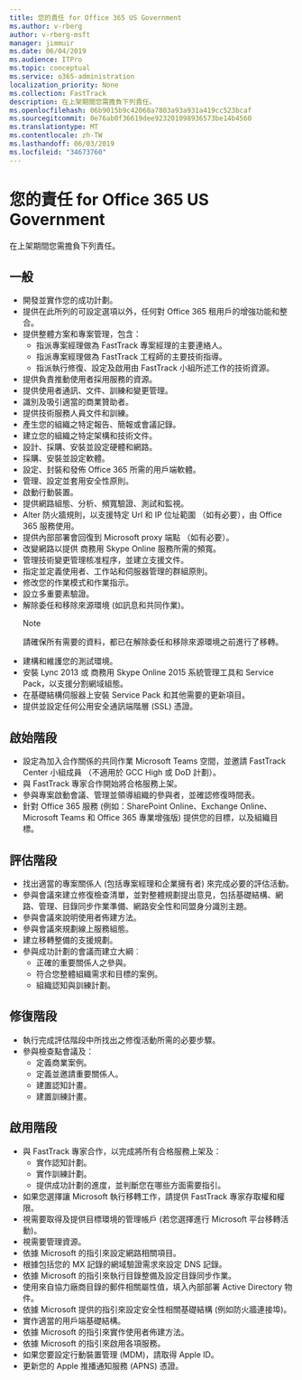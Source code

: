 ```yaml
---
title: 您的責任 for Office 365 US Government
ms.author: v-rberg
author: v-rberg-msft
manager: jimmuir
ms.date: 06/04/2019
ms.audience: ITPro
ms.topic: conceptual
ms.service: o365-administration
localization_priority: None
ms.collection: FastTrack
description: 在上架期間您需擔負下列責任。
ms.openlocfilehash: 06b9015b9c42068a7803a93a931a419cc523bcaf
ms.sourcegitcommit: 0e76ab0f36619dee923201098936573be14b4560
ms.translationtype: MT
ms.contentlocale: zh-TW
ms.lasthandoff: 06/03/2019
ms.locfileid: "34673760"
---
```

# <a name="your-responsibilities-for-office-365-us-government"></a>您的責任 for Office 365 US Government

在上架期間您需擔負下列責任。
  
## <a name="general"></a>一般

- 開發並實作您的成功計劃。   
- 提供在此所列的可設定選項以外，任何對 Office 365 租用戶的增強功能和整合。    
- 提供整體方案和專案管理，包含：     
  - 指派專案經理做為 FastTrack 專案經理的主要連絡人。   
  - 指派專案經理做為 FastTrack 工程師的主要技術指導。  
  - 指派執行修復、設定及啟用由 FastTrack 小組所述工作的技術資源。   
- 提供負責推動使用者採用服務的資源。    
- 提供使用者通訊、文件、訓練和變更管理。    
- 識別及吸引適當的商業贊助者。     
- 提供技術服務人員文件和訓練。     
- 產生您的組織之特定報告、簡報或會議記錄。     
- 建立您的組織之特定架構和技術文件。     
- 設計、採購、安裝並設定硬體和網路。    
- 採購、安裝並設定軟體。     
- 設定、封裝和發佈 Office 365 所需的用戶端軟體。    
- 管理、設定並套用安全性原則。    
- 啟動行動裝置。    
- 提供網路組態、分析、頻寬驗證、測試和監視。 
- Alter 防火牆規則，以支援特定 Url 和 IP 位址範圍 （如有必要），由 Office 365 服務使用。
- 提供內部部署會回復到 Microsoft proxy 端點 （如有必要）。     
- 改變網路以提供 商務用 Skype Online 服務所需的頻寬。   
- 管理技術變更管理核准程序，並建立支援文件。    
- 指定並定義使用者、工作站和伺服器管理的群組原則。    
- 修改您的作業模式和作業指示。   
- 設立多重要素驗證。   
- 解除委任和移除來源環境 (如訊息和共同作業)。 
    > [!NOTE]
    > 請確保所有需要的資料，都已在解除委任和移除來源環境之前進行了移轉。   
- 建構和維護您的測試環境。  
- 安裝 Lync 2013 或 商務用 Skype Online 2015 系統管理工具和 Service Pack，以支援分割網域組態。    
- 在基礎結構伺服器上安裝 Service Pack 和其他需要的更新項目。     
- 提供並設定任何公用安全通訊端階層 (SSL) 憑證。 
    
## <a name="initiate-phase"></a>啟始階段

- 設定為加入合作關係的共同作業 Microsoft Teams 空間，並邀請 FastTrack Center 小組成員 （不適用於 GCC High 或 DoD 計劃）。   
- 與 FastTrack 專家合作開始將合格服務上架。    
- 參與專案啟動會議、管理並領導組織的參與者，並確認修復時間表。    
- 針對 Office 365 服務 (例如：SharePoint Online、Exchange Online、Microsoft Teams 和 Office 365 專業增強版) 提供您的目標，以及組織目標。
    
## <a name="assess-phase"></a>評估階段

- 找出適當的專案關係人 (包括專案經理和企業擁有者) 來完成必要的評估活動。    
- 參與會議來建立修復檢查清單，並對整體規劃提出意見，包括基礎結構、網路、管理、目錄同步作業準備、網路安全性和同盟身分識別主題。 
- 參與會議來說明使用者佈建方法。     
- 參與會議來規劃線上服務組態。    
- 建立移轉整備的支援規劃。    
- 參與成功計劃的會議而建立大綱︰   
  - 正確的重要關係人之參與。   
  - 符合您整體組織需求和目標的案例。   
  - 組織認知與訓練計劃。
    
## <a name="remediate-phase"></a>修復階段

- 執行完成評估階段中所找出之修復活動所需的必要步驟。  
- 參與檢查點會議及：   
  - 定義商業案例。  
  - 定義並邀請重要關係人。  
  - 建置認知計畫。 
  - 建置訓練計畫。
    
## <a name="enable-phase"></a>啟用階段

- 與 FastTrack 專家合作，以完成將所有合格服務上架及：  
  - 實作認知計劃。   
  - 實作訓練計劃。   
  - 提供成功計劃的進度，並判斷您在哪些方面需要指引。  
- 如果您選擇讓 Microsoft 執行移轉工作，請提供 FastTrack 專家存取權和權限。   
- 視需要取得及提供目標環境的管理帳戶 (若您選擇進行 Microsoft 平台移轉活動)。    
- 視需要管理資源。     
- 依據 Microsoft 的指引來設定網路相關項目。    
- 根據包括您的 MX 記錄的網域驗證需求來設定 DNS 記錄。    
- 依據 Microsoft 的指引來執行目錄整備及設定目錄同步作業。   
- 使用來自協力廠商目錄的郵件相關屬性值，填入內部部署 Active Directory 物件。    
- 依據 Microsoft 提供的指引來設定安全性相關基礎結構 (例如防火牆連接埠)。    
- 實作適當的用戶端基礎結構。   
- 依據 Microsoft 的指引來實作使用者佈建方法。    
- 依據 Microsoft 的指引來啟用各項服務。    
- 如果您要設定行動裝置管理 (MDM)，請取得 Apple ID。   
- 更新您的 Apple 推播通知服務 (APNS) 憑證。
    

  

